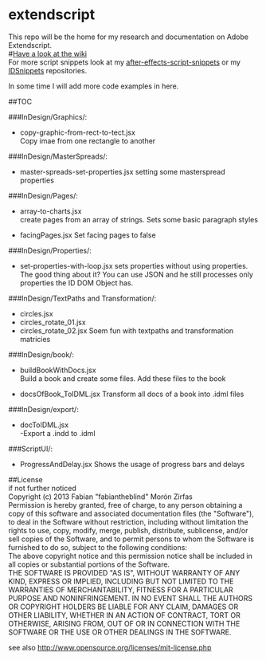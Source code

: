 extendscript
============

This repo will be the home for my research and documentation on Adobe Extendscript.  
#[Have a look at the wiki](https://github.com/fabiantheblind/extendscript/wiki)  
For more script snippets look at my [after-effects-script-snippets](https://github.com/fabiantheblind/after-effects-script-snippets) or my [IDSnippets](https://github.com/fabiantheblind/IDSnippets) repositories.

In some time I will add more code examples in here.  

##TOC  

###InDesign/Graphics/:  
- copy-graphic-from-rect-to-tect.jsx  
Copy imae from one rectangle to another

###InDesign/MasterSpreads/:

- master-spreads-set-properties.jsx
setting some masterspread properties  

###InDesign/Pages/:  

- array-to-charts.jsx  
create pages from an array of strings. Sets some basic paragraph styles

- facingPages.jsx
Set facing pages to false

###InDesign/Properties/:  

- set-properties-with-loop.jsx
sets properties without using properties. The good thing about it? You can use JSON and he still processes only properties the ID DOM Object has.

###InDesign/TextPaths and Transformation/:  

- circles.jsx
- circles_rotate_01.jsx
- circles_rotate_02.jsx
Soem fun with textpaths and transformation matricies


###InDesign/book/:  

- buildBookWithDocs.jsx  
Build a book and create some files. Add these files to the book

- docsOfBook_ToIDML.jsx
Transform all docs of a book into .idml files

###InDesign/export/:  

- docToIDML.jsx  
-Export a .indd to .idml  

###ScriptUI/:  

- ProgressAndDelay.jsx
Shows the usage of progress bars and delays  


##License  
if not further noticed  
Copyright (c)  2013 Fabian "fabiantheblind" Morón Zirfas  
Permission is hereby granted, free of charge, to any person obtaining a copy of this software and associated documentation files (the "Software"), to deal in the Software  without restriction, including without limitation the rights to use, copy, modify, merge, publish, distribute, sublicense, and/or sell copies of the Software, and to  permit persons to whom the Software is furnished to do so, subject to the following conditions:  
The above copyright notice and this permission notice shall be included in all copies or substantial portions of the Software.  
THE SOFTWARE IS PROVIDED "AS IS", WITHOUT WARRANTY OF ANY KIND, EXPRESS OR IMPLIED, INCLUDING BUT NOT LIMITED TO THE WARRANTIES OF MERCHANTABILITY, FITNESS FOR A  PARTICULAR PURPOSE AND NONINFRINGEMENT. IN NO EVENT SHALL THE AUTHORS OR COPYRIGHT HOLDERS BE LIABLE FOR ANY CLAIM, DAMAGES OR OTHER LIABILITY, WHETHER IN AN ACTION OF  CONTRACT, TORT OR OTHERWISE, ARISING FROM, OUT OF OR IN CONNECTION WITH THE SOFTWARE OR THE USE OR OTHER DEALINGS IN THE SOFTWARE.  

see also http://www.opensource.org/licenses/mit-license.php



